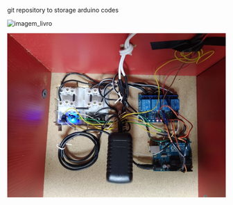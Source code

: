 git repository to storage arduino codes


![imagem_livro](https://user-images.githubusercontent.com/47143537/156212259-3a128a2a-7029-4ce0-8221-1fc8ddb11bdb.jpg)


![image](https://github.com/SamuelCarneiroSilveira/Arduino/blob/main/wha_Easy-Resize.com.jpg?raw=true)
